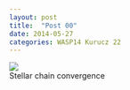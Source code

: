 ```yaml
---
layout: post
title:  "Post 00"
date: 2014-05-27
categories: WASP14 Kurucz 22
---
```


<div class="row">
  <div class="col-md-6">
  <img src="{{ site.url }}/assets/WASP14/Kurucz/22/run01/stellar_triangle.png" class="img-responsive"/>
  </div>
  <div class="col-md-6">
  Stellar chain convergence
  </div>
</div>